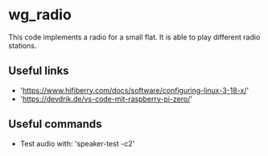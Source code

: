 # wg_radio

This code implements a radio for a small flat.
It is able to play different radio stations.

## Useful links

* 'https://www.hifiberry.com/docs/software/configuring-linux-3-18-x/'
* 'https://devdrik.de/vs-code-mit-raspberry-pi-zero/'

## Useful commands

* Test audio with: 'speaker-test -c2'
